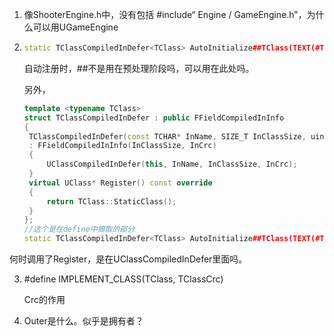 1. 像ShooterEngine.h中，没有包括 #include“ Engine / GameEngine.h”，为什么可以用UGameEngine

2. ```cpp
   static TClassCompiledInDefer<TClass> AutoInitialize##TClass(TEXT(#TClass), sizeof(TClass), TClassCrc); 
   ```

   自动注册时，##不是用在预处理阶段吗，可以用在此处吗。

   另外，

   ```cpp
   template <typename TClass>
   struct TClassCompiledInDefer : public FFieldCompiledInInfo
   {
   	TClassCompiledInDefer(const TCHAR* InName, SIZE_T InClassSize, uint32 InCrc)
   	: FFieldCompiledInInfo(InClassSize, InCrc)
   	{
   		UClassCompiledInDefer(this, InName, InClassSize, InCrc);
   	}
   	virtual UClass* Register() const override
   	{
   		return TClass::StaticClass();
   	}
   };
   //这个是在define中摘取的部分
   static TClassCompiledInDefer<TClass> AutoInitialize##TClass(TEXT(#TClass), sizeof(TClass), TClassCrc); 
   ```

何时调用了Register，是在UClassCompiledInDefer里面吗。

3. #define IMPLEMENT_CLASS(TClass, TClassCrc)

   Crc的作用

4. Outer是什么。似乎是拥有者？